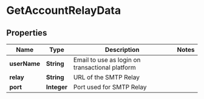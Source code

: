 
# GetAccountRelayData

## Properties
Name | Type | Description | Notes
------------ | ------------- | ------------- | -------------
**userName** | **String** | Email to use as login on transactional platform | 
**relay** | **String** | URL of the SMTP Relay | 
**port** | **Integer** | Port used for SMTP Relay | 




